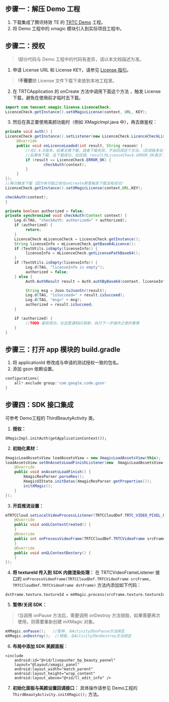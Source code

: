 [](id:step1)
## 步骤一：解压 Demo 工程

1. 下载集成了腾讯特效 TE 的 [TRTC Demo](https://mediacloud-76607.gzc.vod.tencent-cloud.com/TencentEffect/Android/2.4.0.108.vcube/TRTC-xmagic-demo.zip) 工程。
2. 将 Demo ⼯程中的 xmagic 模块引⼊到实际项⽬⼯程中。

[](id:step2)
## 步骤二：授权
> !部分代码与 Demo 工程中的代码有差异，请以本文档描述为准。

1. 申请 License URL 和 License KEY，请参见 [License 指引](https://cloud.tencent.com/document/product/616/65879)。
> !**不需要**把 License 文件下载下来放到本地工程里。
2. 在 TRTCApplication 的 onCreate 方法中调用下面这个方法 ，触发 License 下载，避免在使用前才临时去下载。
```java
import com.tencent.xmagic.license.LicenceCheck;
LicenceCheck.getInstance().setXMagicLicense(context, URL, KEY);
```

3. 然后在真正要使用美颜功能时（例如 XMagicImpl.java 中），再去做鉴权：
```java
private void auth() {
LicenceCheck.getInstance().setListener(new LicenceCheck.LicenceCheckListener() {
	 @Override
	 public void onLicenceLoaded(int result, String reason) {
		 //在2.4.0版本，如果无需下载，或者下载失败，不会回调这个方法。（后续版本会补齐）
		 //如果有下载，且下载成功，会回调。result为LicenceCheck.ERROR_OK表示下载下来的license文件是有效的
		 if (result == LicenceCheck.ERROR_OK) {
				 checkAuth(context);
		 }
	 }
});
//再次触发下载（因为有可能之前在onCreate那里触发下载没有成功）
LicenceCheck.getInstance().setXMagicLicense(context,URL,KEY);

checkAuth(context);
}

private boolean authorized = false;
private synchronized void checkAuth(Context context) {
	Log.d(TAG, "checkAuth: authorized=" + authorized);
	if (authorized) {
		 return;
	}
	LicenceCheck mLicenceCheck = LicenceCheck.getInstance();
	String licenseInfo = mLicenceCheck.getBase64Licence();
	if (TextUtils.isEmpty(licenseInfo)) {
		 licenseInfo = mLicenceCheck.getLicensePathBase64();
	}
	if (TextUtils.isEmpty(licenseInfo)) {
		 Log.d(TAG, "licenseInfo is empty");
		 authorized = false;
	} else {
		 Auth.AuthResult result = Auth.authByBase64(context, licenseInfo, "");

		 String msg = Json.toJsonStr(result);
		 Log.d(TAG, "isSucceed=" + result.isSucceed);
		 Log.d(TAG, "msg=" + msg);
		 authorized = result.isSucceed;
	}

	if (authorized) {
		 //TODO 鉴权成功，在这里通知UI刷新、执行下一步操作之类的事情
	}
}
```

[](id:step3)

## 步骤三：打开 app 模块的 build.gradle
1. 将 applicationId 修改成与申请的测试授权⼀致的包名。
2. 添加 gson 依赖设置。
```groovy
configurations{
	all*.exclude group:'com.google.code.gson'
}
```

[](id:step4)
## 步骤四：SDK 接口集成
可参考 Demo⼯程的 ThirdBeautyActivity 类。
1. **授权：**
```
XMagicImpl.initAuth(getApplicationContext());
```
2. **初始化素材：**
```java
XmagicLoadAssetsView loadAssetsView = new XmagicLoadAssetsView(this);
loadAssetsView.setOnAssetsLoadFinishListener(new  XmagicLoadAssetsView.OnAssetsLoadFinishListener() {
    @Override
    public void onAssetsLoadFinish() {
        XmagicResParser.parseRes();
        XmagicUIState.initDatas(XmagicResParser.getProperties());
        initXMagic();
    }
}); 
```
3. **开启推流设置：**
```java
mTRTCCloud.setLocalVideoProcessListener(TRTCCloudDef.TRTC_VIDEO_PIXEL_FORMAT_Texture_2D, TRTCCloudDef.TRTC_VIDEO_BUFFER_TYPE_TEXTURE, new TRTCCloudListener.TRTCVideoFrameListener() {
    @Override
    public void onGLContextCreated() {
    }
    @Override
    public int onProcessVideoFrame(TRTCCloudDef.TRTCVideoFrame srcFrame, TRTCCloudDef.TRTCVideoFrame dstFrame) {
    }
    @Override
    public void onGLContextDestory() {
    }
});
```
4. **将 textureId 传入到 SDK 内做渲染处理：**
在 TRTCVideoFrameListener 接口的 `onProcessVideoFrame(TRTCCloudDef.TRTCVideoFrame srcFrame, TRTCCloudDef.TRTCVideoFrame dstFrame)` 方法内添加如下代码： 
```
dstFrame.texture.textureId = mXMagic.process(srcFrame.texture.textureId, srcFrame.width, srcFrame.height);
```
5. **暂停/关闭 SDK：**
> !当调用 onPause 方法后，需要调用 onDestroy 方法销毁，如果需要再次使用，则需要重新创建 mXMagic 对象。
>
```java
mXMagic.onPause();   //暂停，与Activity的onPause方法绑定
mXMagic.onDestroy();  //销毁，与Activity的onDestroy方法绑定
```
6. **布局中添加 SDK 美颜面板**：
```
<include
    android:id="@+id/livepusher_bp_beauty_pannel"
    layout="@layout/xmagic_panel"
    android:layout_width="match_parent"
    android:layout_height="wrap_content"
    android:layout_above="@+id/ll_edit_info" />
```
7. **初始化面板与美颜设置回调接口：**
具体操作请参见 Demo⼯程的 `ThirdBeautyActivity.initXMagic();` ⽅法。
